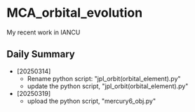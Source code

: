 # MCA_orbital_evolution
My recent work in IANCU

## Daily Summary
- [20250314]
  - Rename python script: "jpl_orbit(orbital_element).py"
  - update the python script, "jpl_orbit(orbital_element).py"
- [20250319]
  - upload the python script, "mercury6_obj.py"
